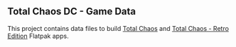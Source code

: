 ## Total Chaos DC - Game Data

This project contains data files to build [Total Chaos](https://flathub.org/apps/com.moddb.TotalChaos) and [Total Chaos - Retro Edition](https://flathub.org/apps/com.moddb.TotalChaosRetro) Flatpak apps.
